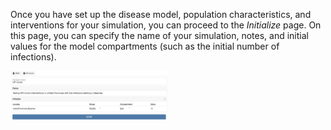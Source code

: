 Once you have set up the disease model, population characteristics, and interventions for your simulation, you can proceed to the *Initialize* page. On this page, you can specify the name of your simulation, notes, and initial values for the model compartments (such as the initial number of infections).

<img src="/assets/init.png" alt="drawing" style="width:50%;"/>